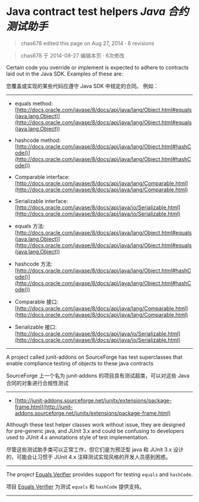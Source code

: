 # Java contract test helpers *Java 合约测试助手*

> chas678 edited this page on Aug 27, 2014 · 6 revisions 

> chas678 于 2014-08-27 编辑本页 · 6次修改

Certain code you override or implement is expected to adhere to contracts laid out in the Java SDK. 
Examples of these are:


您覆盖或实现的某些代码应遵守 Java SDK 中规定的合同。
例如：

---

* equals method: [http://docs.oracle.com/javase/8/docs/api/java/lang/Object.html#equals(java.lang.Object)](http://docs.oracle.com/javase/8/docs/api/java/lang/Object.html#equals(java.lang.Object))
* hashcode method: [http://docs.oracle.com/javase/8/docs/api/java/lang/Object.html#hashCode()](http://docs.oracle.com/javase/8/docs/api/java/lang/Object.html#hashCode())
* Comparable interface: [http://docs.oracle.com/javase/8/docs/api/java/lang/Comparable.html](http://docs.oracle.com/javase/8/docs/api/java/lang/Comparable.html)
* Serializable interface: [http://docs.oracle.com/javase/8/docs/api/java/io/Serializable.html](http://docs.oracle.com/javase/8/docs/api/java/io/Serializable.html)


* equals 方法: [http://docs.oracle.com/javase/8/docs/api/java/lang/Object.html#equals(java.lang.Object)](http://docs.oracle.com/javase/8/docs/api/java/lang/Object.html#equals(java.lang.Object))
* hashcode 方法: [http://docs.oracle.com/javase/8/docs/api/java/lang/Object.html#hashCode()](http://docs.oracle.com/javase/8/docs/api/java/lang/Object.html#hashCode())
* Comparable 接口: [http://docs.oracle.com/javase/8/docs/api/java/lang/Comparable.html](http://docs.oracle.com/javase/8/docs/api/java/lang/Comparable.html)
* Serializable 接口: [http://docs.oracle.com/javase/8/docs/api/java/io/Serializable.html](http://docs.oracle.com/javase/8/docs/api/java/io/Serializable.html)

---

A project called junit-addons on SourceForge has test superclasses that enable compliance testing of objects to these java contracts


SourceForge 上一个名为 junit-addons 的项目具有测试超类，可以对这些 Java 合同的对象进行合规性测试

---

* [http://junit-addons.sourceforge.net/junitx/extensions/package-frame.html](http://junit-addons.sourceforge.net/junitx/extensions/package-frame.html)

Although these test helper classes work without issue, they are designed for pre-generic java, and JUnit 3.x and could be confusing to developers used to JUnit 4.x annotations style of test implementation.


尽管这些测试助手类可以正常工作，但它们是为预泛型 java 和 JUnit 3.x 设计的，可能会让习惯于 JUnit 4.x 注释测试实现风格的开发人员感到困惑。

---

The project [Equals Verifier]() provides support for testing `equals` and `hashCode`.


项目 [Equals Verifier](https://github.com/jqno/equalsverifier) 为测试 `equals` 和 `hashCode` 提供支持。

---
